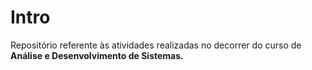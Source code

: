 # Intro

Repositório referente às atividades realizadas no decorrer do curso de <b>Análise e Desenvolvimento de Sistemas<b>.
